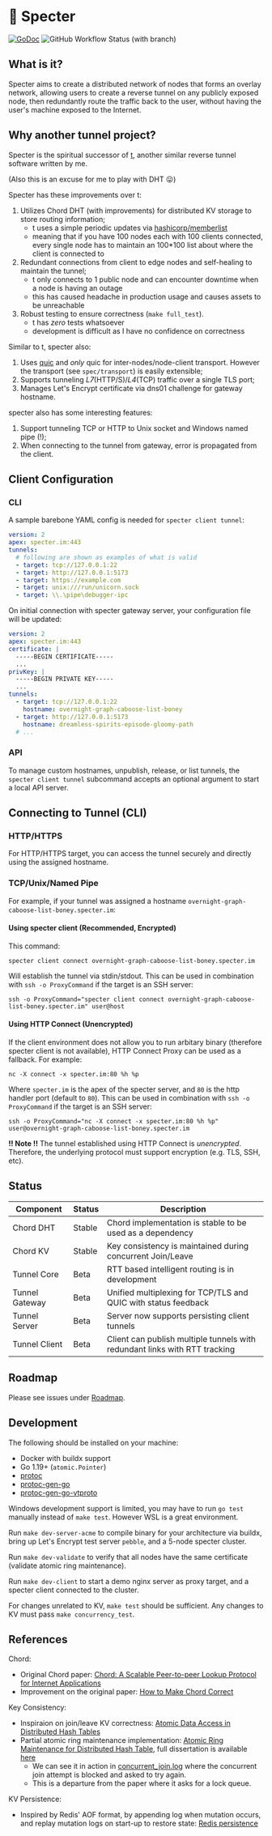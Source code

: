 # 👻 Specter

[![GoDoc](https://godoc.org/github.com/urfave/cli?status.svg)](https://pkg.go.dev/go.miragespace.co/specter)
![GitHub Workflow Status (with branch)](https://img.shields.io/github/actions/workflow/status/zllovesuki/specter/pipeline.yaml?branch=main)

## What is it?

Specter aims to create a distributed network of nodes that forms an overlay network, allowing users to create a reverse tunnel on any publicly exposed node, then redundantly route the traffic back to the user, without having the user's machine exposed to the Internet.

## Why another tunnel project?

Specter is the spiritual successor of [t](https://github.com/zllovesuki/t/), another similar reverse tunnel software written by me.

(Also this is an excuse for me to play with DHT 😛)

Specter has these improvements over t:

1. Utilizes Chord DHT (with improvements) for distributed KV storage to store routing information;
   - t uses a simple periodic updates via [hashicorp/memberlist](https://github.com/hashicorp/memberlist)
   - meaning that if you have 100 nodes each with 100 clients connected, every single node has to maintain an 100\*100 list about where the client is connected to
2. Redundant connections from client to edge nodes and self-healing to maintain the tunnel;
   - t only connects to 1 public node and can encounter downtime when a node is having an outage
   - this has caused headache in production usage and causes assets to be unreachable
3. Robust testing to ensure correctness (`make full_test`).
   - t has _zero_ tests whatsoever
   - development is difficult as I have no confidence on correctness

Similar to t, specter also:

1. Uses [quic](https://github.com/lucas-clemente/quic-go) and _only_ quic for inter-nodes/node-client transport. However the transport (see `spec/transport`) is easily extensible;
2. Supports tunneling _L7_(HTTP/S)/_L4_(TCP) traffic over a single TLS port;
3. Manages Let's Encrypt certificate via dns01 challenge for gateway hostname.

specter also has some interesting features:

1. Support tunneling TCP or HTTP to Unix socket and Windows named pipe (!);
2. When connecting to the tunnel from gateway, error is propagated from the client.

## Client Configuration

### CLI

A sample barebone YAML config is needed for `specter client tunnel`:

```yaml
version: 2
apex: specter.im:443
tunnels:
  # following are shown as examples of what is valid
  - target: tcp://127.0.0.1:22
  - target: http://127.0.0.1:5173
  - target: https://example.com
  - target: unix:///run/unicorn.sock
  - target: \\.\pipe\debugger-ipc
```

On initial connection with specter gateway server, your configuration file will be updated:

```yaml
version: 2
apex: specter.im:443
certificate: |
  -----BEGIN CERTIFICATE-----
  ...
privKey: |
  -----BEGIN PRIVATE KEY-----
  ...
tunnels:
  - target: tcp://127.0.0.1:22
    hostname: overnight-graph-caboose-list-boney
  - target: http://127.0.0.1:5173
    hostname: dreamless-spirits-episode-gloomy-path
  # ...
```

### API

To manage custom hostnames, unpublish, release, or list tunnels, the `specter client tunnel` subcommand accepts an optional argument to start a local API server.

## Connecting to Tunnel (CLI)

### HTTP/HTTPS

For HTTP/HTTPS target, you can access the tunnel securely and directly using the assigned hostname.

### TCP/Unix/Named Pipe
 
For example, if your tunnel was assigned a hostname `overnight-graph-caboose-list-boney.specter.im`:

#### Using specter client (Recommended, Encrypted)

This command:
```
specter client connect overnight-graph-caboose-list-boney.specter.im
```
Will establish the tunnel via stdin/stdout. This can be used in combination with `ssh -o ProxyCommand` if the target is an SSH server:
```
ssh -o ProxyCommand="specter client connect overnight-graph-caboose-list-boney.specter.im" user@host
```

#### Using HTTP Connect (Unencrypted)

If the client environment does not allow you to run arbitary binary (therefore specter client is not available), HTTP Connect Proxy can be used as a fallback. For example:
```
nc -X connect -x specter.im:80 %h %p
```
Where `specter.im` is the apex of the specter server, and `80` is the http handler port (default to `80`). This can be used in combination with `ssh -o ProxyCommand` if the target is an SSH server:
```
ssh -o ProxyCommand="nc -X connect -x specter.im:80 %h %p" user@overnight-graph-caboose-list-boney.specter.im
```

**!! Note !!** The tunnel established using HTTP Connect is _unencrypted_. Therefore, the underlying protocol must support encryption (e.g. TLS, SSH, etc).

## Status

| **Component**  | Status | Description                                                                |
| -------------- | ------ | -------------------------------------------------------------------------- |
| Chord DHT      | Stable | Chord implementation is stable to be used as a dependency                  |
| Chord KV       | Stable | Key consistency is maintained during concurrent Join/Leave                 |
| Tunnel Core    | Beta   | RTT based intelligent routing is in development                            |
| Tunnel Gateway | Beta   | Unified multiplexing for TCP/TLS and QUIC with status feedback             |
| Tunnel Server  | Beta   | Server now supports persisting client tunnels                              |
| Tunnel Client  | Beta   | Client can publish multiple tunnels with redundant links with RTT tracking |

## Roadmap

Please see issues under [Roadmap](https://github.com/zllovesuki/specter/issues?q=is%3Aissue+is%3Aopen+sort%3Aupdated-desc+label%3ARoadmap).

## Development

The following should be installed on your machine:

- Docker with buildx support
- Go 1.19+ (`atomic.Pointer`)
- [protoc](https://grpc.io/docs/protoc-installation)
- [protoc-gen-go](https://developers.google.com/protocol-buffers/docs/reference/go-generated)
- [protoc-gen-go-vtproto](https://github.com/planetscale/vtprotobuf#Usage)

Windows development support is limited, you may have to run `go test` manually instead of `make test`. However WSL is a great environment.

Run `make dev-server-acme` to compile binary for your architecture via buildx, bring up Let's Encrypt test server `pebble`, and a 5-node specter cluster.

Run `make dev-validate` to verify that all nodes have the same certificate (validate atomic ring maintenance).

Run `make dev-client` to start a demo nginx server as proxy target, and a specter client connected to the cluster.

For changes unrelated to KV, `make test` should be sufficient. Any changes to KV must pass `make concurrency_test`.

## References

Chord:

- Original Chord paper: [Chord: A Scalable Peer-to-peer Lookup Protocol for Internet Applications](https://pdos.csail.mit.edu/papers/ton:chord/paper-ton.pdf)
- Improvement on the original paper: [How to Make Chord Correct](https://arxiv.org/pdf/1502.06461.pdf)

Key Consistency:

- Inspiraion on join/leave KV correctness: [Atomic Data Access in Distributed Hash Tables](https://citeseerx.ist.psu.edu/viewdoc/download?doi=10.1.1.71.6111&rep=rep1&type=pdf)
- Partial atomic ring maintenance implementation: [Atomic Ring Maintenance for Distributed Hash Table](https://www.diva-portal.org/smash/get/diva2:1041775/FULLTEXT01.pdf), full dissertation is available [here](https://www.diva-portal.org/smash/get/diva2:1041220/FULLTEXT01.pdf)
  - We can see it in action in [concurrent_join.log](dev/concurrent_join.log) where the concurrent join attempt is blocked and asked to try again.
  - This is a departure from the paper where it asks for a lock queue.

KV Persistence:

- Inspired by Redis' AOF format, by appending log when mutation occurs, and replay mutation logs on start-up to restore state: [Redis persistence](https://redis.io/docs/manual/persistence/)
